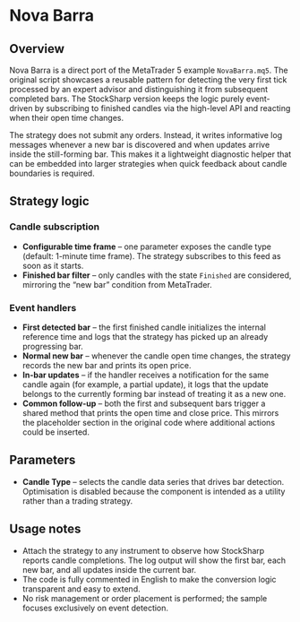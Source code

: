 # Nova Barra

## Overview
Nova Barra is a direct port of the MetaTrader 5 example `NovaBarra.mq5`. The original script showcases a reusable pattern for detecting the very first tick processed by an expert advisor and distinguishing it from subsequent completed bars. The StockSharp version keeps the logic purely event-driven by subscribing to finished candles via the high-level API and reacting when their open time changes.

The strategy does not submit any orders. Instead, it writes informative log messages whenever a new bar is discovered and when updates arrive inside the still-forming bar. This makes it a lightweight diagnostic helper that can be embedded into larger strategies when quick feedback about candle boundaries is required.

## Strategy logic
### Candle subscription
* **Configurable time frame** – one parameter exposes the candle type (default: 1-minute time frame). The strategy subscribes to this feed as soon as it starts.
* **Finished bar filter** – only candles with the state `Finished` are considered, mirroring the “new bar” condition from MetaTrader.

### Event handlers
* **First detected bar** – the first finished candle initializes the internal reference time and logs that the strategy has picked up an already progressing bar.
* **Normal new bar** – whenever the candle open time changes, the strategy records the new bar and prints its open price.
* **In-bar updates** – if the handler receives a notification for the same candle again (for example, a partial update), it logs that the update belongs to the currently forming bar instead of treating it as a new one.
* **Common follow-up** – both the first and subsequent bars trigger a shared method that prints the open time and close price. This mirrors the placeholder section in the original code where additional actions could be inserted.

## Parameters
* **Candle Type** – selects the candle data series that drives bar detection. Optimisation is disabled because the component is intended as a utility rather than a trading strategy.

## Usage notes
* Attach the strategy to any instrument to observe how StockSharp reports candle completions. The log output will show the first bar, each new bar, and all updates inside the current bar.
* The code is fully commented in English to make the conversion logic transparent and easy to extend.
* No risk management or order placement is performed; the sample focuses exclusively on event detection.
